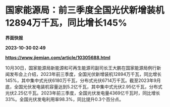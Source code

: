 # 国家能源局：前三季度全国光伏新增装机12894万千瓦，同比增长145%
**界面快报**

**2023-10-30 02:49**

**https://www.jiemian.com/article/10305688.html**

10月30日，国家能源局新能源和可再生能源司副司长王大鹏在国家能源局例行新闻发布会上介绍，2023年前三季度，全国光伏新增装机12894万千瓦，同比增长145%，其中集中式光伏6180万千瓦，分布式光伏6714万千瓦。截至2023年9月底，全国光伏发电装机容量达到5.2亿千瓦，其中集中式光伏2.95亿千瓦，分布式光伏2.25亿千瓦。2023年前三季度，全国光伏发电量4369亿千瓦时，同比增长33%。全国光伏发电利用率98.3%，同比提升0.3个百分点。
